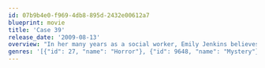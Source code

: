 ```yaml
---
id: 07b9b4e0-f969-4db8-895d-2432e00612a7
blueprint: movie
title: 'Case 39'
release_date: '2009-08-13'
overview: "In her many years as a social worker, Emily Jenkins believes she has seen it all, until she meets 10-year-old Lilith and the girl's cruel parents. Emily's worst fears are confirmed when the parents try to harm the child, and so Emily assumes custody of Lilith while she looks for a foster family. However, Emily soon finds that dark forces surround the seemingly innocent girl, and the more she tries to protect Lilith, the more horrors she encounters."
genres: '[{"id": 27, "name": "Horror"}, {"id": 9648, "name": "Mystery"}, {"id": 53, "name": "Thriller"}]'
---
```

